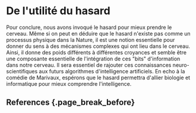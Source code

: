 # De l'utilité du hasard

Pour conclure, nous avons invoqué le hasard pour mieux prendre le cerveau. Même si on peut en déduire que le hasard n'existe pas comme un processus physique dans la Nature, il est une notion essentielle pour donner du sens à des mécanismes complexes qui ont lieu dans le cerveau. Ainsi, il donne des poids différents à différentes croyances et semble être une composante essentielle de l'intégration de ces "bits" d'information dans notre cerveau. Il sera essentiel de rajouter ces connaissances neuro-scientifiques aux futurs algorithmes d'intelligence artificiels. En echo à la comédie de Marivaux, espérons que le hasard permettra d'allier biologie et informatique pour mieux comprendre l'intelligence.

## References {.page_break_before}

<!-- Explicitly insert bibliography here -->
<div id="refs"></div>

